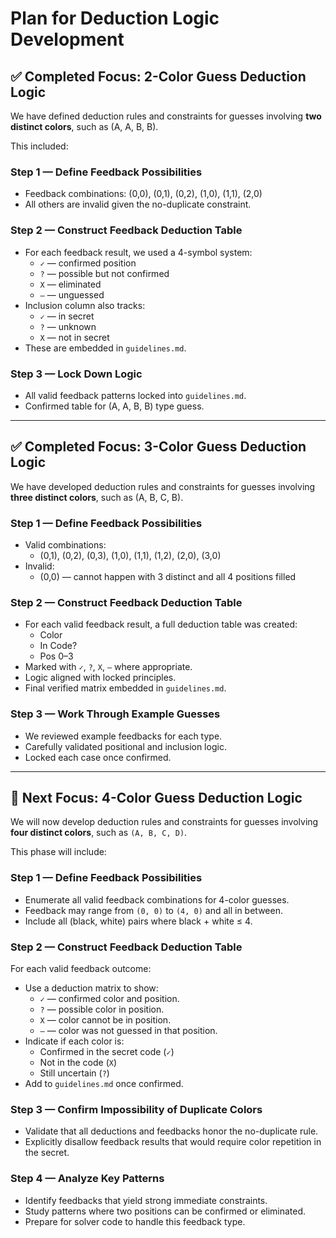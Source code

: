 # Plan for Deduction Logic Development

## ✅ Completed Focus: 2-Color Guess Deduction Logic

We have defined deduction rules and constraints for guesses involving **two distinct colors**, such as (A, A, B, B).

This included:

### Step 1 — Define Feedback Possibilities
- Feedback combinations: (0,0), (0,1), (0,2), (1,0), (1,1), (2,0)
- All others are invalid given the no-duplicate constraint.

### Step 2 — Construct Feedback Deduction Table
- For each feedback result, we used a 4-symbol system:
  - `✓` — confirmed position
  - `?` — possible but not confirmed
  - `X` — eliminated
  - `—` — unguessed
- Inclusion column also tracks:
  - `✓` — in secret
  - `?` — unknown
  - `X` — not in secret
- These are embedded in `guidelines.md`.

### Step 3 — Lock Down Logic
- All valid feedback patterns locked into `guidelines.md`.
- Confirmed table for (A, A, B, B) type guess.

---

## ✅ Completed Focus: 3-Color Guess Deduction Logic

We have developed deduction rules and constraints for guesses involving **three distinct colors**, such as (A, B, C, B).

### Step 1 — Define Feedback Possibilities
- Valid combinations:
  - (0,1), (0,2), (0,3), (1,0), (1,1), (1,2), (2,0), (3,0)
- Invalid:
  - (0,0) — cannot happen with 3 distinct and all 4 positions filled

### Step 2 — Construct Feedback Deduction Table
- For each valid feedback result, a full deduction table was created:
  - Color
  - In Code?
  - Pos 0–3
- Marked with `✓`, `?`, `X`, `—` where appropriate.
- Logic aligned with locked principles.
- Final verified matrix embedded in `guidelines.md`.

### Step 3 — Work Through Example Guesses
- We reviewed example feedbacks for each type.
- Carefully validated positional and inclusion logic.
- Locked each case once confirmed.

---

## 🔭 Next Focus: 4-Color Guess Deduction Logic

We will now develop deduction rules and constraints for guesses involving **four distinct colors**, such as `(A, B, C, D)`.

This phase will include:

### Step 1 — Define Feedback Possibilities
- Enumerate all valid feedback combinations for 4-color guesses.
- Feedback may range from `(0, 0)` to `(4, 0)` and all in between.
- Include all (black, white) pairs where black + white ≤ 4.

### Step 2 — Construct Feedback Deduction Table
For each valid feedback outcome:
- Use a deduction matrix to show:
  - `✓` — confirmed color and position.
  - `?` — possible color in position.
  - `X` — color cannot be in position.
  - `—` — color was not guessed in that position.
- Indicate if each color is:
  - Confirmed in the secret code (`✓`)
  - Not in the code (`X`)
  - Still uncertain (`?`)
- Add to `guidelines.md` once confirmed.

### Step 3 — Confirm Impossibility of Duplicate Colors
- Validate that all deductions and feedbacks honor the no-duplicate rule.
- Explicitly disallow feedback results that would require color repetition in the secret.

### Step 4 — Analyze Key Patterns
- Identify feedbacks that yield strong immediate constraints.
- Study patterns where two positions can be confirmed or eliminated.
- Prepare for solver code to handle this feedback type.
